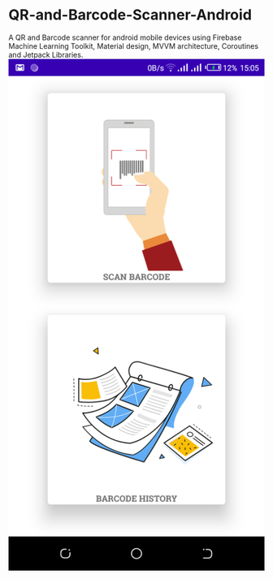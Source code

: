# QR-and-Barcode-Scanner-Android
A QR and Barcode scanner for android mobile devices using Firebase Machine Learning Toolkit, Material design, MVVM architecture, Coroutines and Jetpack Libraries.
![screenshot](assets/scr1.png)
